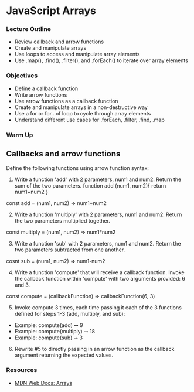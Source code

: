 # JavaScript Arrays

### Lecture Outline

- Review callback and arrow functions
- Create and manipulate arrays
- Use loops to access and manipulate array elements
- Use .map(), .find(), .filter(), and .forEach() to iterate over array elements

### Objectives

- Define a callback function
- Write arrow functions
- Use arrow functions as a callback function
- Create and manipulate arrays in a non-destructive way
- Use a for or for...of loop to cycle through array elements
- Understand different use cases for .forEach, .filter, .find, .map

### Warm Up

## Callbacks and arrow functions

Define the following functions using arrow function syntax:

1. Write a function 'add' with 2 parameters, num1 and num2. Return the sum of the two parameters. 
function add (num1, num2){
  return num1+num2
}

const add = (num1, num2) => num1+num2

2. Write a function 'multiply' with 2 parameters, num1 and num2. Return the two parameters multiplied together. 

const multiply = (num1, num2) => num1*num2

3. Write a function 'sub' with 2 parameters, num1 and num2. Return the two parameters subtracted from one another.

cosnt sub = (num1, num2) => num1-num2

4. Write a function 'compute' that will receive a callback function. Invoke the callback function within 'compute' with two arguments provided: 6 and 3.

const compute = (callbackFunction) => callbackFunction(6, 3)

5. Invoke compute 3 times, each time passing it each of the 3 functions defined for steps 1-3 (add, multiply, and sub): 

  - Example: compute(add) ➞ 9 
  - Example: compute(multiply) ➞ 18
  - Example: compute(sub) ➞ 3

6. Rewrite #5 to directly passing in an arrow function as the callback argument returning the expected values.

### Resources

- [MDN Web Docs: Arrays](https://developer.mozilla.org/en-US/docs/Web/JavaScript/Reference/Global_Objects/Array)



